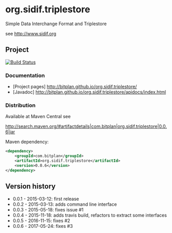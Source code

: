 # org.sidif.triplestore
Simple Data Interchange Format and Triplestore

see http://www.sidif.org

## Project
[![Build Status](https://travis-ci.org/BITPlan/org.sidif.triplestore.svg?branch=master)](https://travis-ci.org/BITPlan/org.sidif.triplestore)

### Documentation
* [Project pages] http://bitplan.github.io/org.sidif.triplestore/
* [Javadoc] http://bitplan.github.io/org.sidif.triplestore/apidocs/index.html

### Distribution
Available at Maven Central see 

http://search.maven.org/#artifactdetails|com.bitplan|org.sidif.triplestore|0.0.6|jar

Maven dependency:

```xml
<dependency>
    <groupId>com.bitplan</groupId>
    <artifactId>org.sidif.triplestore</artifactId>
    <version>0.0.6</version>
</dependency>
```

## Version history
* 0.0.1 - 2015-03-12: first release
* 0.0.2 - 2015-03-13: adds command line interface
* 0.0.3 - 2015-05-18: fixes issue #1
* 0.0.4 - 2015-11-18: adds travis build, refactors to extract some interfaces
* 0.0.5 - 2016-11-15: fixes #2
* 0.0.6 - 2017-05-24: fixes #3
          